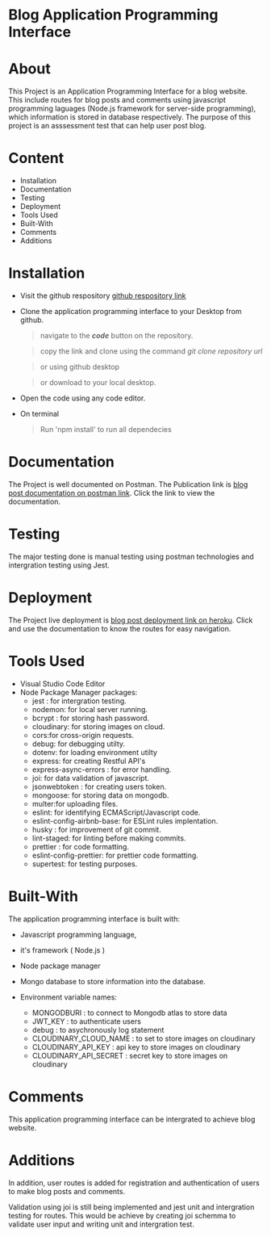 # Blog Application Programming Interface

# About

This Project is an Application Programming Interface for a blog website. This include routes for blog posts and comments using javascript programming laguages (Node.js framework for server-side programming), which information is stored in database respectively. The purpose of this project is an asssessment test that can help user post blog.

# Content

- Installation
- Documentation
- Testing
- Deployment
- Tools Used
- Built-With
- Comments
- Additions

# Installation

- Visit the github respository [github respository link](https://github.com/Beloved1310/blogpostbApi)
- Clone the application programming interface to your Desktop from github.

  > navigate to the **_code_** button on the repository.

  > copy the link and clone using the command _git clone repository url_

  > or using github desktop

  > or download to your local desktop.

- Open the code using any code editor.

- On terminal

  > Run 'npm install' to run all dependecies

# Documentation

The Project is well documented on Postman. The Publication link is [blog post documentation on postman link](https://documenter.getpostman.com/view/15034996/UUxtDqDD). Click the link to view the documentation.

# Testing

The major testing done is manual testing using postman technologies and intergration testing using Jest.

# Deployment

The Project live deployment is [blog post deployment link on heroku](https://blogpostcomment.herokuapp.com/). Click and use the documentation to know the routes for easy navigation.

# Tools Used

- Visual Studio Code Editor
- Node Package Manager packages:
  - jest : for intergration testing.
  - nodemon: for local server running.
  - bcrypt : for storing hash password.
  - cloudinary: for storing images on cloud.
  - cors:for cross-origin requests.
  - debug: for debugging utilty.
  - dotenv: for loading environment utilty
  - express: for creating Restful API's
  - express-async-errors : for error handling.
  - joi: for data validation of javascript.
  - jsonwebtoken : for creating users token.
  - mongoose: for storing data on mongodb.
  - multer:for uploading files.
  - eslint: for identifying ECMAScript/Javascript code.
  - eslint-config-airbnb-base: for ESLint rules implentation.
  - husky : for improvement of git commit.
  - lint-staged: for linting before making commits.
  - prettier : for code formatting.
  - eslint-config-prettier: for prettier code formatting.
  - supertest: for testing purposes.

# Built-With

The application programming interface is built with:

- Javascript programming language,
- it's framework ( Node.js )
- Node package manager
- Mongo database to store information into the database.

- Environment variable names:

  - MONGODBURI : to connect to Mongodb atlas to store data
  - JWT_KEY : to authenticate users
  - debug : to asychronously log statement
  - CLOUDINARY_CLOUD_NAME : to set to store images on cloudinary
  - CLOUDINARY_API_KEY : api key to store images on cloudinary
  - CLOUDINARY_API_SECRET : secret key to store images on cloudinary

# Comments

This application programming interface can be intergrated to achieve blog website.

# Additions

In addition, user routes is added for registration and authentication of users to make blog posts and comments.

Validation using joi is still being implemented and jest unit and intergration testing for routes. This would be achieve by creating joi schemma to validate user input and writing unit and intergration test.
